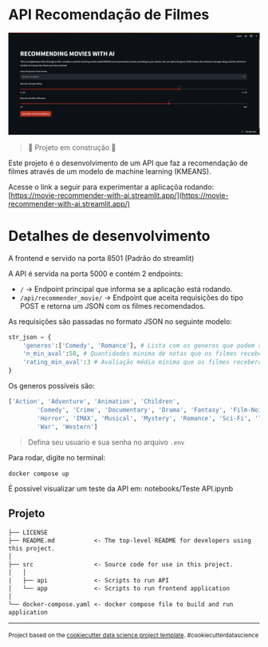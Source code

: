 API Recomendação de Filmes
==============================

![image demonstration](demonstration.gif)

> :construction: Projeto em construção :construction:

Este projeto é o desenvolvimento de um API que faz a recomendação de filmes através de um modelo de machine learning (KMEANS).


Acesse o link a seguir para experimentar a aplicaçõa rodando: [https://movie-recommender-with-ai.streamlit.app/](https://movie-recommender-with-ai.streamlit.app/)


Detalhes de desenvolvimento
==============================

A frontend e servido na porta 8501 (Padrão do streamlit)

A API é servida na porta 5000 e contém 2 endpoints:

 - `/` -> Endpoint principal que informa se a aplicação está rodando.
 - `/api/recommender_movie/` -> Endpoint que aceita requisições do tipo POST e retorna um JSON com os filmes recomendados.

As requisições são passadas no formato JSON no seguinte modelo:

```python
str_json = {
    'generos':['Comedy', 'Romance'], # Lista com os generos que podem ser recomendados
    'n_min_aval':50, # Quantidades minima de notas que os filmes receberam
    'rating_min_aval':3 # Avaliação média mínima que os filmes receberam
}
```

Os generos possíveis são: 
```python
['Action', 'Adventure', 'Animation', 'Children',
        'Comedy', 'Crime', 'Documentary', 'Drama', 'Fantasy', 'Film-Noir',
        'Horror', 'IMAX', 'Musical', 'Mystery', 'Romance', 'Sci-Fi', 'Thriller',
        'War', 'Western']
```

> Defina seu usuario e sua senha no arquivo `.env`

Para rodar, digite no terminal:

`docker compose up`

É possivel visualizar um teste da API em: notebooks/Teste API.ipynb

Projeto
------------

    ├── LICENSE
    ├── README.md           <- The top-level README for developers using this project.
    │
    ├── src                 <- Source code for use in this project.
    │   │
    |   ├── api             <- Scripts to run API
    │   └── app             <- Scripts to run frontend application
    │
    └── docker-compose.yaml <- docker compose file to build and run application


--------

<p><small>Project based on the <a target="_blank" href="https://drivendata.github.io/cookiecutter-data-science/">cookiecutter data science project template</a>. #cookiecutterdatascience</small></p>
